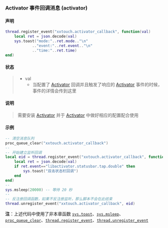 ### Activator 事件回调消息 (activator)


#### 声明
```lua
thread.register_event("xxtouch.activator_callback", function(val)
    local ret = json.decode(val)
    sys.toast("mode:"..ret.mode.."\n"
            .."event:"..ret.event.."\n"
            .."time:"..ret.time)
end)
```


#### 状态
> - val
>   - 当配置了 [Activator](http://cydia.saurik.com/package/libactivator/) 回调并且触发了响应的 [Activator](http://cydia.saurik.com/package/libactivator/) 事件的时候，事件的详情会传到这里


#### 说明
> 需要安装 [Activator](http://cydia.saurik.com/package/libactivator/) 并于 [Activator](http://cydia.saurik.com/package/libactivator/) 中做好相应的配置配合使用  


#### 示例  
```lua
-- 清空消息队列
proc_queue_clear("xxtouch.activator_callback")
--
-- 开始建立监听回调
local eid = thread.register_event("xxtouch.activator_callback", function(val)
	local ret = json.decode(val)
	if ret.event=="libactivator.statusbar.tap.double" then
	    sys.toast("双击状态栏回调")
	end
end)
--
sys.msleep(20000) -- 等待 20 秒
--
-- 反注册回调函数，如果不反注册监听，那么脚本不会在此结束
thread.unregister_event("xxtouch.activator_callback", eid)
```
**注**：上述代码中使用了非本章函数 [`sys.toast`](/Handbook/sys/sys.toast.md)、[`sys.msleep`](/Handbook/sys/sys.msleep.md)、[`proc_queue_clear`](/Handbook/proc/proc_queue_clear.md)、[`thread.register_event`](/Handbook/thread/thread.register_event.md)、[`thread.unregister_event`](/Handbook/thread/thread.unregister_event.md)

